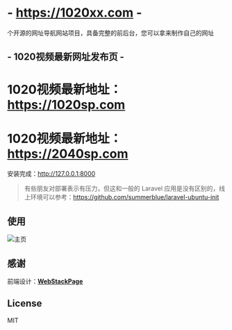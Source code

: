 # - https://1020xx.com -

个开源的网址导航网站项目，具备完整的前后台，您可以拿来制作自己的网址

## - 1020视频最新网址发布页 - ##

# 1020视频最新地址：https://1020sp.com
# 1020视频最新地址：https://2040sp.com

安装完成：http://127.0.0.1:8000

> 有些朋友对部署表示有压力，但这和一般的 Laravel 应用是没有区别的，线上环境可以参考：https://github.com/summerblue/laravel-ubuntu-init


## 使用


![主页](public/screen/02.png)



## 感谢

前端设计：[**WebStackPage**](https://github.com/WebStackPage/WebStackPage.github.io)


## License

MIT
